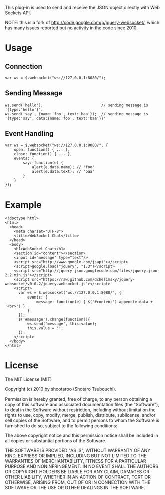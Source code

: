 This plug-in is used to send and receive the JSON object directly with Web Sockets API.

NOTE: this is a fork of http://code.google.com/p/jquery-websocket/, which has many issues reported
but no activity in the code since 2010.

# Usage

## Connection

    var ws = $.websocket("ws://127.0.0.1:8080/");

## Sending Message

    ws.send('hello');                          // sending message is '{type:'hello'}'.
    ws.send('say', {name:'foo', text:'baa'});  // sending message is '{type:'say', data:{name:'foo', text:'baa'}}'

## Event Handling

    var ws = $.websocket("ws://127.0.0.1:8080/", {
        open: function() { ... },
        close: function() { ... },
        events: {
            say: function(e) {
                alert(e.data.name); // 'foo'
                alert(e.data.text); // 'baa'
            }
        }
    });

# Example


    <!doctype html>
    <html>
      <head>
        <meta charset="UTF-8">
        <title>WebSocket Chat</title>
      </head>
      <body>
        <h1>WebSocket Chat</h1>
        <section id="content"></section>
        <input id="message" type="text"/>
        <script src="http://www.google.com/jsapi"></script>
        <script>google.load("jquery", "1.3")</script>
        <script src="http://jquery-json.googlecode.com/files/jquery.json-2.2.min.js"></script>
        <script src="https://raw.github.com/dchelimsky/jquery-websocket/v0.0.2/jquery.websocket.js"></script>
        <script>
          var ws = $.websocket("ws://127.0.0.1:8080/", {
              events: {
                  message: function(e) { $('#content').append(e.data + '<br>') }
              }
          });
          $('#message').change(function(){
              ws.send('message', this.value);
              this.value = '';
          });
        </script>
      </body>
    </html>

# License

The MIT License (MIT)

Copyright (c) 2010 by shootaroo (Shotaro Tsubouchi).

Permission is hereby granted, free of charge, to any person obtaining a copy of this software and associated documentation files (the "Software"), to deal in the Software without restriction, including without limitation the rights to use, copy, modify, merge, publish, distribute, sublicense, and/or sell copies of the Software, and to permit persons to whom the Software is furnished to do so, subject to the following conditions:

The above copyright notice and this permission notice shall be included in all copies or substantial portions of the Software.

THE SOFTWARE IS PROVIDED "AS IS", WITHOUT WARRANTY OF ANY KIND, EXPRESS OR IMPLIED, INCLUDING BUT NOT LIMITED TO THE WARRANTIES OF MERCHANTABILITY, FITNESS FOR A PARTICULAR PURPOSE AND NONINFRINGEMENT. IN NO EVENT SHALL THE AUTHORS OR COPYRIGHT HOLDERS BE LIABLE FOR ANY CLAIM, DAMAGES OR OTHER LIABILITY, WHETHER IN AN ACTION OF CONTRACT, TORT OR OTHERWISE, ARISING FROM, OUT OF OR IN CONNECTION WITH THE SOFTWARE OR THE USE OR OTHER DEALINGS IN THE SOFTWARE.
